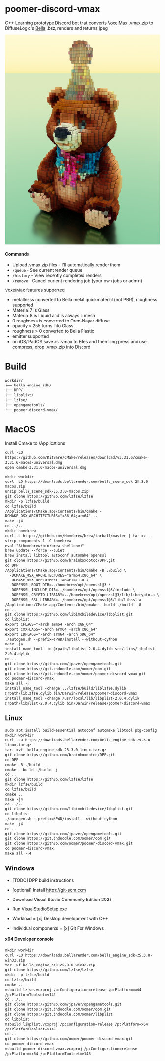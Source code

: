 # poomer-discord-vmax

C++ Learning prototype Discord bot that converts [VoxelMax](https://voxelmax.com) .vmax.zip to DiffuseLogic's [Bella](https://bellarender.com) .bsz, renders and returns jpeg

![example](resources/example.jpg)


#### Commands

- Upload .vmax.zip files - I'll automatically render them
- `/queue` - See current render queue
- `/history` - View recently completed renders
- `/remove` - Cancel current rendering job (your own jobs or admin)

VoxelMax features supported
- metallness converted to Bella metal quickmaterial (not PBR), roughness supported
- Material 7 is Glass
- Material 8 is Liquid and is always a mesh
- 0 roughness is converted to Oren-Nayar diffuse
- opacity < 255 turns into Glass
- roughness > 0 converted to Bella Plastic
- emitter supported
- on iOS/iPadOS save as .vmax to Files and then long press and use compress, drop .vmax.zip into Discord
# Build

```
workdir/
├── bella_engine_sdk/
├── DPP/
├── libplist/
├── lzfse/
├── opengametools/
└── poomer-discord-vmax/
```

# MacOS
Install Cmake to /Applications
```
curl -LO https://github.com/Kitware/CMake/releases/download/v3.31.6/cmake-3.31.6-macos-universal.dmg
open cmake-3.31.6-macos-universal.dmg
```

```
mkdir workdir
curl -LO https://downloads.bellarender.com/bella_scene_sdk-25.3.0-macos.zip
unzip bella_scene_sdk-25.3.0-macos.zip
git clone https://github.com/lzfse/lzfse
mkdir -p lzfse/build
cd lzfse/build
/Applications/CMake.app/Contents/bin/cmake -DCMAKE_OSX_ARCHITECTURES="x86_64;arm64" ..
make -j4
cd ../..
mkdir homebrew
curl -L https://github.com/Homebrew/brew/tarball/master | tar xz --strip-components 1 -C homebrew
eval "$(homebrew/bin/brew shellenv)"
brew update --force --quiet
brew install libtool autoconf automake openssl
git clone https://github.com/brainboxdotcc/DPP.git
cd DPP
/Applications/CMake.app/Contents/bin/cmake -B ./build \
  -DCMAKE_OSX_ARCHITECTURES="arm64;x86_64" \
  -DCMAKE_OSX_DEPLOYMENT_TARGET=11.0 \
  -DOPENSSL_ROOT_DIR=../homebrew/opt/openssl@3 \
  -DOPENSSL_INCLUDE_DIR=../homebrew/opt/openssl@3/include \
  -DOPENSSL_CRYPTO_LIBRARY=../homebrew/opt/openssl@3/lib/libcrypto.a \
  -DOPENSSL_SSL_LIBRARY=../homebrew/opt/openssl@3/lib/libssl.a
/Applications/CMake.app/Contents/bin/cmake --build ./build -j8
cd ..
git clone https://github.com/libimobiledevice/libplist.git
cd libplist
export CFLAGS="-arch arm64 -arch x86_64"                                        
export CXXFLAGS="-arch arm64 -arch x86_64"
export LDFLAGS="-arch arm64 -arch x86_64"
./autogen.sh --prefix=$PWD/install --without-cython
make -j4
install_name_tool -id @rpath/libplist-2.0.4.dylib src/.libs/libplist-2.0.4.dylib
cd ..
git clone https://github.com/jpaver/opengametools.git
git clone https://git.indoodle.com/oomer/oom.git
git clone https://git.indoodle.com/oomer/poomer-discord-vmax.git
cd poomer-discord-vmax
make all -j
install_name_tool -change ../lzfse/build/liblzfse.dylib @rpath/liblzfse.dylib bin/Darwin/release/poomer-discord-vmax
install_name_tool -change /usr/local/lib/libplist-2.0.4.dylib @rpath/libplist-2.0.4.dylib bin/Darwin/release/poomer-discord-vmax
```

## Linux 

```
sudo apt install build-essential autoconf automake libtool pkg-config
mkdir workdir
curl -LO https://downloads.bellarender.com/bella_engine_sdk-25.3.0-linux.tar.gz
tar -xvf  bella_engine_sdk-25.3.0-linux.tar.gz
git clone https://github.com/brainboxdotcc/DPP.git
cd DPP
cmake -B ./build
cmake --build ./build -j
cd ..
git clone https://github.com/lzfse/lzfse
mkdir lzfse/build
cd lzfse/build
cmake ..
make -j4
cd ../..
git clone https://github.com/libimobiledevice/libplist.git
cd libplist
./autogen.sh --prefix=$PWD/install --without-cython
make -j4
cd ..
git clone https://github.com/jpaver/opengametools.git
git clone https://git.indoodle.com/oomer/oom.git
git clone https://github.com/oomer/poomer-discord-vmax.git
cd poomer-discord-vmax
make all -j4
```

## Windows 
- [TODO] DPP build instructions
- [optional] Install https://git-scm.com

- Download Visual Studio Community Edition 2022
- Run VisualStudioSetup.exe
- Workload = [x] Desktop development with C++
- Individual components = [x] Git For Windows

#### x64 Developer console
```
mkdir workdir
curl -LO https://downloads.bellarender.com/bella_engine_sdk-25.3.0-win32.zip
tar -xf bella_engine_sdk-25.3.0-win32.zip
git clone https://github.com/lzfse/lzfse
mkdir -p lzfse/build
cd lzfse/build
cmake ..
msbuild lzfse.vcxproj /p:Configuration=release /p:Platform=x64 /p:PlatformToolset=v143
cd ../..
git clone https://github.com/jpaver/opengametools.git
git clone https://git.indoodle.com/oomer/oom.git
git clone https://git.indoodle.com/oomer/libplist
cd libplist
msbuild libplist.vcxproj /p:Configuration=release /p:Platform=x64 /p:PlatformToolset=v143
cd ..
git clone https://github.com/oomer/poomer-discord-vmax.git
cd poomer-discord-vmax
msbuild poomer-discord-vmax.vcxproj /p:Configuration=release /p:Platform=x64 /p:PlatformToolset=v143
```
